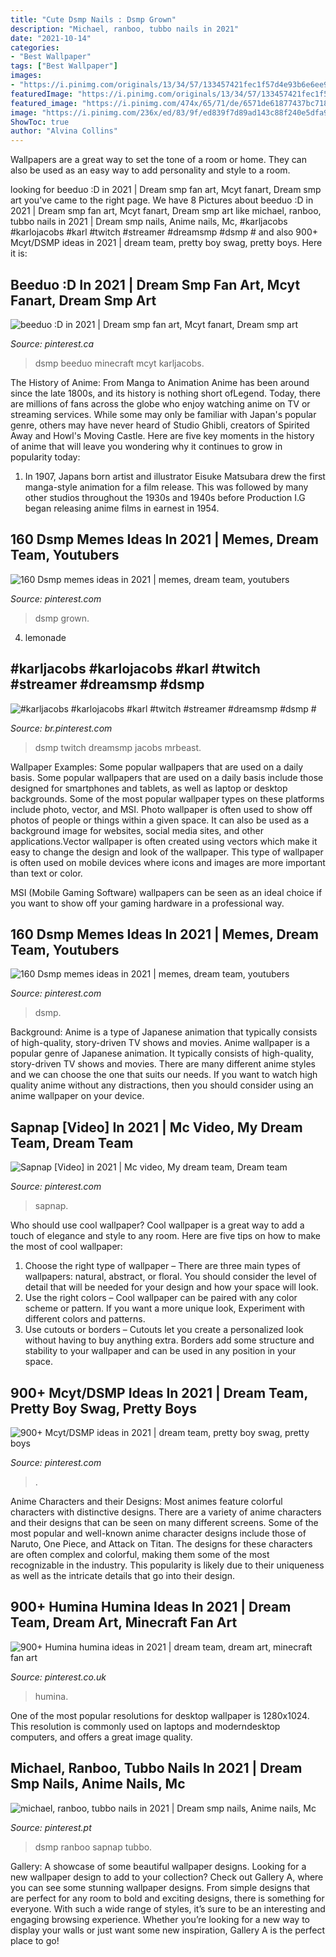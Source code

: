 ```yaml
---
title: "Cute Dsmp Nails : Dsmp Grown"
description: "Michael, ranboo, tubbo nails in 2021"
date: "2021-10-14"
categories:
- "Best Wallpaper"
tags: ["Best Wallpaper"]
images:
- "https://i.pinimg.com/originals/13/34/57/133457421fec1f57d4e93b6e6ee9ca58.jpg"
featuredImage: "https://i.pinimg.com/originals/13/34/57/133457421fec1f57d4e93b6e6ee9ca58.jpg"
featured_image: "https://i.pinimg.com/474x/65/71/de/6571de61877437bc718565d41c576c8d.jpg"
image: "https://i.pinimg.com/236x/ed/83/9f/ed839f7d89ad143c88f240e5dfa9021b.jpg?nii=t"
ShowToc: true
author: "Alvina Collins"
---
```



Wallpapers are a great way to set the tone of a room or home. They can also be used as an easy way to add personality and style to a room.

	

		
looking for beeduo :D in 2021 | Dream smp fan art, Mcyt fanart, Dream smp art you've came to the right page. We have 8 Pictures about beeduo :D in 2021 | Dream smp fan art, Mcyt fanart, Dream smp art like michael, ranboo, tubbo nails in 2021 | Dream smp nails, Anime nails, Mc, #karljacobs #karlojacobs #karl #twitch #streamer #dreamsmp #dsmp # and also 900+ Mcyt/DSMP ideas in 2021 | dream team, pretty boy swag, pretty boys. Here it is:
		
    
## Beeduo :D In 2021 | Dream Smp Fan Art, Mcyt Fanart, Dream Smp Art

<img loading=lazy src="https://i.pinimg.com/236x/75/1c/a7/751ca74447e19b2b319a5a9fd259d3dd.jpg?nii=t" onerror="this.onerror=null;this.src='https://tse1.mm.bing.net/th?id=OIP.xCLVGchGQXGh4LMC8vn9IAAAAA&amp;pid=15.1';" alt="beeduo :D in 2021 | Dream smp fan art, Mcyt fanart, Dream smp art">

_Source: pinterest.ca_

>dsmp beeduo minecraft mcyt karljacobs. 

	

The History of Anime: From Manga to Animation
Anime has been around since the late 1800s, and its history is nothing short ofLegend. Today, there are millions of fans across the globe who enjoy watching anime on TV or streaming services. While some may only be familiar with Japan's popular genre, others may have never heard of Studio Ghibli, creators of Spirited Away and Howl's Moving Castle. Here are five key moments in the history of anime that will leave you wondering why it continues to grow in popularity today:
1) In 1907, Japans born artist and illustrator Eisuke Matsubara drew the first manga-style animation for a film release. This was followed by many other studios throughout the 1930s and 1940s before Production I.G began releasing anime films in earnest in 1954.

    
## 160 Dsmp Memes Ideas In 2021 | Memes, Dream Team, Youtubers

<img loading=lazy src="https://i.pinimg.com/474x/5d/a6/9a/5da69a55b90693c0de1d21d96aa0e880.jpg" onerror="this.onerror=null;this.src='https://tse3.mm.bing.net/th?id=OIP.WntoM8QL_G4lNp1olZnA2wAAAA&amp;pid=15.1';" alt="160 Dsmp memes ideas in 2021 | memes, dream team, youtubers">

_Source: pinterest.com_

>dsmp grown. 

	

4. lemonade 

    
## #karljacobs #karlojacobs #karl #twitch #streamer #dreamsmp #dsmp #

<img loading=lazy src="https://i.pinimg.com/originals/13/34/57/133457421fec1f57d4e93b6e6ee9ca58.jpg" onerror="this.onerror=null;this.src='https://tse3.mm.bing.net/th?id=OIP.rnoi_opKJqJ9OqJpj_hXJgHaLK&amp;pid=15.1';" alt="#karljacobs #karlojacobs #karl #twitch #streamer #dreamsmp #dsmp #">

_Source: br.pinterest.com_

>dsmp twitch dreamsmp jacobs mrbeast. 

	

Wallpaper Examples: Some popular wallpapers that are used on a daily basis.
Some popular wallpapers that are used on a daily basis include those designed for smartphones and tablets, as well as laptop or desktop backgrounds. Some of the most popular wallpaper types on these platforms include photo, vector, and MSI. 
Photo wallpaper is often used to show off photos of people or things within a given space. It can also be used as a background image for websites, social media sites, and other applications.Vector wallpaper is often created using vectors which make it easy to change the design and look of the wallpaper. This type of wallpaper is often used on mobile devices where icons and images are more important than text or color. 

MSI (Mobile Gaming Software) wallpapers can be seen as an ideal choice if you want to show off your gaming hardware in a professional way.

    
## 160 Dsmp Memes Ideas In 2021 | Memes, Dream Team, Youtubers

<img loading=lazy src="https://i.pinimg.com/custom_covers/200x150/666955094755761151_1609396740.jpg" onerror="this.onerror=null;this.src='https://tse4.mm.bing.net/th?id=OIP.1zX_VO2iVaL86mehdl13uAAAAA&amp;pid=15.1';" alt="160 Dsmp memes ideas in 2021 | memes, dream team, youtubers">

_Source: pinterest.com_

>dsmp. 

	

Background: Anime is a type of Japanese animation that typically consists of high-quality, story-driven TV shows and movies.
Anime wallpaper is a popular genre of Japanese animation. It typically consists of high-quality, story-driven TV shows and movies. There are many different anime styles and we can choose the one that suits our needs. If you want to watch high quality anime without any distractions, then you should consider using an anime wallpaper on your device.

    
## Sapnap [Video] In 2021 | Mc Video, My Dream Team, Dream Team

<img loading=lazy src="https://i.pinimg.com/236x/ed/83/9f/ed839f7d89ad143c88f240e5dfa9021b.jpg?nii=t" onerror="this.onerror=null;this.src='https://tse2.mm.bing.net/th?id=OIP.0qoN07qtuWqqNuX3ciVnFgAAAA&amp;pid=15.1';" alt="Sapnap [Video] in 2021 | Mc video, My dream team, Dream team">

_Source: pinterest.com_

>sapnap. 

	

Who should use cool wallpaper?
Cool wallpaper is a great way to add a touch of elegance and style to any room. Here are five tips on how to make the most of cool wallpaper: 
1) Choose the right type of wallpaper – There are three main types of wallpapers: natural, abstract, or floral. You should consider the level of detail that will be needed for your design and how your space will look. 
2) Use the right colors – Cool wallpaper can be paired with any color scheme or pattern. If you want a more unique look, Experiment with different colors and patterns. 
3) Use cutouts or borders – Cutouts let you create a personalized look without having to buy anything extra. Borders add some structure and stability to your wallpaper and can be used in any position in your space.

    
## 900+ Mcyt/DSMP Ideas In 2021 | Dream Team, Pretty Boy Swag, Pretty Boys

<img loading=lazy src="https://i.pinimg.com/474x/65/71/de/6571de61877437bc718565d41c576c8d.jpg" onerror="this.onerror=null;this.src='https://tse2.mm.bing.net/th?id=OIP.yBlriC-1fQhrbpP3fIrotgAAAA&amp;pid=15.1';" alt="900+ Mcyt/DSMP ideas in 2021 | dream team, pretty boy swag, pretty boys">

_Source: pinterest.com_

>. 

	

Anime Characters and their Designs: Most animes feature colorful characters with distinctive designs.
There are a variety of anime characters and their designs that can be seen on many different screens. Some of the most popular and well-known anime character designs include those of Naruto, One Piece, and Attack on Titan. The designs for these characters are often complex and colorful, making them some of the most recognizable in the industry. This popularity is likely due to their uniqueness as well as the intricate details that go into their design.

    
## 900+ Humina Humina Ideas In 2021 | Dream Team, Dream Art, Minecraft Fan Art

<img loading=lazy src="https://i.pinimg.com/474x/2a/19/fa/2a19fa68ad41e4dd94a0b56bb76a5707.jpg" onerror="this.onerror=null;this.src='https://tse4.mm.bing.net/th?id=OIP.L__wFd-GOcazA-hVbUxLIQAAAA&amp;pid=15.1';" alt="900+ Humina humina ideas in 2021 | dream team, dream art, minecraft fan art">

_Source: pinterest.co.uk_

>humina. 

	

One of the most popular resolutions for desktop wallpaper is 1280x1024. This resolution is commonly used on laptops and moderndesktop computers, and offers a great image quality.

    
## Michael, Ranboo, Tubbo Nails In 2021 | Dream Smp Nails, Anime Nails, Mc

<img loading=lazy src="https://i.pinimg.com/236x/dd/b0/0b/ddb00b44ee24dd061460c5d9551631e0.jpg?nii=t" onerror="this.onerror=null;this.src='https://tse1.mm.bing.net/th?id=OIP.xOuvt-vtrFmxTCku30NSAgAAAA&amp;pid=15.1';" alt="michael, ranboo, tubbo nails in 2021 | Dream smp nails, Anime nails, Mc">

_Source: pinterest.pt_

>dsmp ranboo sapnap tubbo. 

	

Gallery: A showcase of some beautiful wallpaper designs.
Looking for a new wallpaper design to add to your collection? Check out Gallery A, where you can see some stunning wallpaper designs. From simple designs that are perfect for any room to bold and exciting designs, there is something for everyone. With such a wide range of styles, it’s sure to be an interesting and engaging browsing experience. Whether you’re looking for a new way to display your walls or just want some new inspiration, Gallery A is the perfect place to go!





	
	
